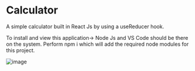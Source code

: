 # Calculator
A simple calculator built in React Js by using a useReducer hook.

To install and view this application->
Node Js and VS Code should be there on the system.
Perform npm i which will add the required node modules for this project.

![image](https://github.com/rohilashruti/Calculator/assets/143548961/45a28699-e125-4643-a65c-2d7540d3e313)


